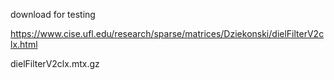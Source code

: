 download for testing

https://www.cise.ufl.edu/research/sparse/matrices/Dziekonski/dielFilterV2clx.html

dielFilterV2clx.mtx.gz